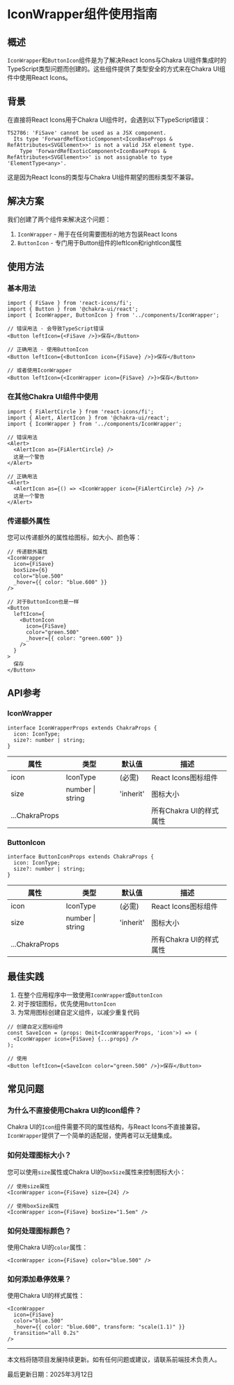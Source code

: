 # IconWrapper组件使用指南

## 概述

`IconWrapper`和`ButtonIcon`组件是为了解决React Icons与Chakra UI组件集成时的TypeScript类型问题而创建的。这些组件提供了类型安全的方式来在Chakra UI组件中使用React Icons。

## 背景

在直接将React Icons用于Chakra UI组件时，会遇到以下TypeScript错误：

```
TS2786: 'FiSave' cannot be used as a JSX component.
  Its type 'ForwardRefExoticComponent<IconBaseProps & RefAttributes<SVGElement>>' is not a valid JSX element type.
    Type 'ForwardRefExoticComponent<IconBaseProps & RefAttributes<SVGElement>>' is not assignable to type 'ElementType<any>'.
```

这是因为React Icons的类型与Chakra UI组件期望的图标类型不兼容。

## 解决方案

我们创建了两个组件来解决这个问题：

1. `IconWrapper` - 用于在任何需要图标的地方包装React Icons
2. `ButtonIcon` - 专门用于Button组件的leftIcon和rightIcon属性

## 使用方法

### 基本用法

```tsx
import { FiSave } from 'react-icons/fi';
import { Button } from '@chakra-ui/react';
import { IconWrapper, ButtonIcon } from '../components/IconWrapper';

// 错误用法 - 会导致TypeScript错误
<Button leftIcon={<FiSave />}>保存</Button>

// 正确用法 - 使用ButtonIcon
<Button leftIcon={<ButtonIcon icon={FiSave} />}>保存</Button>

// 或者使用IconWrapper
<Button leftIcon={<IconWrapper icon={FiSave} />}>保存</Button>
```

### 在其他Chakra UI组件中使用

```tsx
import { FiAlertCircle } from 'react-icons/fi';
import { Alert, AlertIcon } from '@chakra-ui/react';
import { IconWrapper } from '../components/IconWrapper';

// 错误用法
<Alert>
  <AlertIcon as={FiAlertCircle} />
  这是一个警告
</Alert>

// 正确用法
<Alert>
  <AlertIcon as={() => <IconWrapper icon={FiAlertCircle} />} />
  这是一个警告
</Alert>
```

### 传递额外属性

您可以传递额外的属性给图标，如大小、颜色等：

```tsx
// 传递额外属性
<IconWrapper 
  icon={FiSave} 
  boxSize={6} 
  color="blue.500" 
  _hover={{ color: "blue.600" }} 
/>

// 对于ButtonIcon也是一样
<Button 
  leftIcon={
    <ButtonIcon 
      icon={FiSave} 
      color="green.500" 
      _hover={{ color: "green.600" }} 
    />
  }
>
  保存
</Button>
```

## API参考

### IconWrapper

```tsx
interface IconWrapperProps extends ChakraProps {
  icon: IconType;
  size?: number | string;
}
```

| 属性 | 类型 | 默认值 | 描述 |
|------|------|--------|------|
| icon | IconType | (必需) | React Icons图标组件 |
| size | number \| string | 'inherit' | 图标大小 |
| ...ChakraProps | | | 所有Chakra UI的样式属性 |

### ButtonIcon

```tsx
interface ButtonIconProps extends ChakraProps {
  icon: IconType;
  size?: number | string;
}
```

| 属性 | 类型 | 默认值 | 描述 |
|------|------|--------|------|
| icon | IconType | (必需) | React Icons图标组件 |
| size | number \| string | 'inherit' | 图标大小 |
| ...ChakraProps | | | 所有Chakra UI的样式属性 |

## 最佳实践

1. 在整个应用程序中一致使用`IconWrapper`或`ButtonIcon`
2. 对于按钮图标，优先使用`ButtonIcon`
3. 为常用图标创建自定义组件，以减少重复代码

```tsx
// 创建自定义图标组件
const SaveIcon = (props: Omit<IconWrapperProps, 'icon'>) => (
  <IconWrapper icon={FiSave} {...props} />
);

// 使用
<Button leftIcon={<SaveIcon color="green.500" />}>保存</Button>
```

## 常见问题

### 为什么不直接使用Chakra UI的Icon组件？

Chakra UI的`Icon`组件需要不同的属性结构，与React Icons不直接兼容。`IconWrapper`提供了一个简单的适配层，使两者可以无缝集成。

### 如何处理图标大小？

您可以使用`size`属性或Chakra UI的`boxSize`属性来控制图标大小：

```tsx
// 使用size属性
<IconWrapper icon={FiSave} size={24} />

// 使用boxSize属性
<IconWrapper icon={FiSave} boxSize="1.5em" />
```

### 如何处理图标颜色？

使用Chakra UI的`color`属性：

```tsx
<IconWrapper icon={FiSave} color="blue.500" />
```

### 如何添加悬停效果？

使用Chakra UI的样式属性：

```tsx
<IconWrapper 
  icon={FiSave} 
  color="blue.500" 
  _hover={{ color: "blue.600", transform: "scale(1.1)" }} 
  transition="all 0.2s"
/>
```

---

本文档将随项目发展持续更新。如有任何问题或建议，请联系前端技术负责人。

最后更新日期：2025年3月12日 